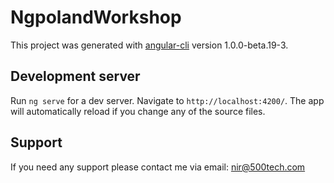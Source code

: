 # NgpolandWorkshop

This project was generated with [angular-cli](https://github.com/angular/angular-cli) version 1.0.0-beta.19-3.

## Development server
Run `ng serve` for a dev server. Navigate to `http://localhost:4200/`. 
The app will automatically reload if you change any of the source files.

## Support
If you need any support please contact me via email: nir@500tech.com